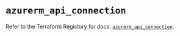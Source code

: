 # `azurerm_api_connection`

Refer to the Terraform Registory for docs: [`azurerm_api_connection`](https://registry.terraform.io/providers/hashicorp/azurerm/3.0.2/docs/resources/api_connection).

